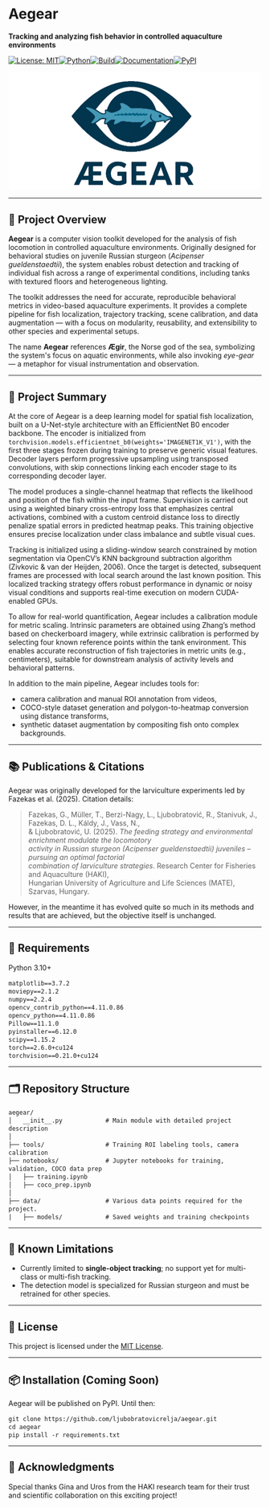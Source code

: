 # Aegear

**Tracking and analyzing fish behavior in controlled aquaculture environments**

[![License: MIT](https://img.shields.io/badge/license-MIT-blue.svg)](LICENSE)[![Python](https://img.shields.io/badge/python-3.10%2B-blue.svg)](https://www.python.org/)[![Build](https://img.shields.io/badge/build-passing-brightgreen.svg)](#)[![Documentation](https://img.shields.io/badge/docs-link-blue.svg)](#)[![PyPI](https://img.shields.io/badge/pypi-coming_soon-orange.svg)](#)

<p align="center">
  <img src="media/logo.png" alt="ÆGEAR Logo" width="500"/>
</p>

---

## 🧠 Project Overview

**Aegear** is a computer vision toolkit developed for the analysis of fish locomotion in controlled aquaculture environments. Originally designed for behavioral studies on juvenile Russian sturgeon (*Acipenser gueldenstaedtii*), the system enables robust detection and tracking of individual fish across a range of experimental conditions, including tanks with textured floors and heterogeneous lighting.

The toolkit addresses the need for accurate, reproducible behavioral metrics in video-based aquaculture experiments. It provides a complete pipeline for fish localization, trajectory tracking, scene calibration, and data augmentation — with a focus on modularity, reusability, and extensibility to other species and experimental setups.

The name **Aegear** references **Ægir**, the Norse god of the sea, symbolizing the system's focus on aquatic environments, while also invoking *eye-gear* — a metaphor for visual instrumentation and observation.

---

## 🔬 Project Summary

At the core of Aegear is a deep learning model for spatial fish localization, built on a U-Net-style architecture with an EfficientNet B0 encoder backbone. The encoder is initialized from `torchvision.models.efficientnet_b0(weights='IMAGENET1K_V1')`, with the first three stages frozen during training to preserve generic visual features. Decoder layers perform progressive upsampling using transposed convolutions, with skip connections linking each encoder stage to its corresponding decoder layer.

The model produces a single-channel heatmap that reflects the likelihood and position of the fish within the input frame. Supervision is carried out using a weighted binary cross-entropy loss that emphasizes central activations, combined with a custom centroid distance loss to directly penalize spatial errors in predicted heatmap peaks. This training objective ensures precise localization under class imbalance and subtle visual cues.

Tracking is initialized using a sliding-window search constrained by motion segmentation via OpenCV’s KNN background subtraction algorithm (Zivkovic & van der Heijden, 2006). Once the target is detected, subsequent frames are processed with local search around the last known position. This localized tracking strategy offers robust performance in dynamic or noisy visual conditions and supports real-time execution on modern CUDA-enabled GPUs.

To allow for real-world quantification, Aegear includes a calibration module for metric scaling. Intrinsic parameters are obtained using Zhang’s method based on checkerboard imagery, while extrinsic calibration is performed by selecting four known reference points within the tank environment. This enables accurate reconstruction of fish trajectories in metric units (e.g., centimeters), suitable for downstream analysis of activity levels and behavioral patterns.

In addition to the main pipeline, Aegear includes tools for:
- camera calibration and manual ROI annotation from videos,
- COCO-style dataset generation and polygon-to-heatmap conversion using distance transforms,
- synthetic dataset augmentation by compositing fish onto complex backgrounds.

---


## 📚 Publications & Citations

Aegear was originally developed for the larviculture experiments led by Fazekas et al. (2025). Citation details:

> Fazekas, G., Müller, T., Berzi-Nagy, L., Ljubobratović, R., Stanivuk, J., Fazekas, D. L., Káldy, J., Vass, N.,  
> & Ljubobratović, U. (2025). *The feeding strategy and environmental enrichment modulate the locomotory  
> activity in Russian sturgeon (Acipenser gueldenstaedtii) juveniles – pursuing an optimal factorial  
> combination of larviculture strategies*. Research Center for Fisheries and Aquaculture (HAKI),  
> Hungarian University of Agriculture and Life Sciences (MATE), Szarvas, Hungary.

However, in the meantime it has evolved quite so much in its methods and results that are achieved, but the objective
itself is unchanged.

---

## 🔧 Requirements

Python 3.10+

```
matplotlib==3.7.2
moviepy==2.1.2
numpy==2.2.4
opencv_contrib_python==4.11.0.86
opencv_python==4.11.0.86
Pillow==11.1.0
pyinstaller==6.12.0
scipy==1.15.2
torch==2.6.0+cu124
torchvision==0.21.0+cu124
```

---

## 🗂 Repository Structure

```
aegear/
│   __init__.py            # Main module with detailed project description
│
├── tools/                 # Training ROI labeling tools, camera calibration
├── notebooks/             # Jupyter notebooks for training, validation, COCO data prep
│   ├── training.ipynb
│   ├── coco_prep.ipynb
│
├── data/                  # Various data points required for the project.
|   ├── models/            # Saved weights and training checkpoints
```

---

## 🚧 Known Limitations

- Currently limited to **single-object tracking**; no support yet for multi-class or multi-fish tracking.
- The detection model is specialized for Russian sturgeon and must be retrained for other species.

---

## 📜 License

This project is licensed under the [MIT License](LICENSE).

---

## 📦 Installation (Coming Soon)

Aegear will be published on PyPI. Until then:

```
git clone https://github.com/ljubobratovicrelja/aegear.git  
cd aegear  
pip install -r requirements.txt
```

---

## 🧠 Acknowledgments

Special thanks Gina and Uros from the HAKI research team for their trust and scientific collaboration on this exciting project!
